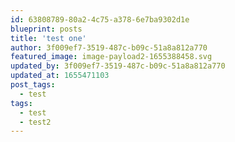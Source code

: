 ```yaml
---
id: 63808789-80a2-4c75-a378-6e7ba9302d1e
blueprint: posts
title: 'test one'
author: 3f009ef7-3519-487c-b09c-51a8a812a770
featured_image: image-payload2-1655388458.svg
updated_by: 3f009ef7-3519-487c-b09c-51a8a812a770
updated_at: 1655471103
post_tags:
  - test
tags:
  - test
  - test2
---
```

